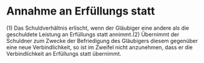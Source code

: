 # Annahme an Erfüllungs statt

(1) Das Schuldverhältnis erlischt, wenn der Gläubiger eine andere als die geschuldete Leistung an Erfüllungs statt annimmt.(2) Übernimmt der Schuldner zum Zwecke der Befriedigung des Gläubigers diesem gegenüber eine neue Verbindlichkeit, so ist im Zweifel nicht anzunehmen, dass er die Verbindlichkeit an Erfüllungs statt übernimmt. 

